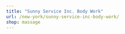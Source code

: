 ```yaml
---
title: "Sunny Service Inc. Body Work"
url: /new-york/sunny-service-inc-body-work/
shop: massage
---
```

